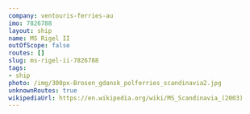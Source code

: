```yaml
---
company: ventouris-ferries-au
imo: 7826788
layout: ship
name: MS Rigel II
outOfScope: false
routes: []
slug: ms-rigel-ii-7826788
tags:
- ship
photo: /img/300px-Brosen_gdansk_polferries_scandinavia2.jpg
unknownRoutes: true
wikipediaUrl: https://en.wikipedia.org/wiki/MS_Scandinavia_(2003)
---
```

